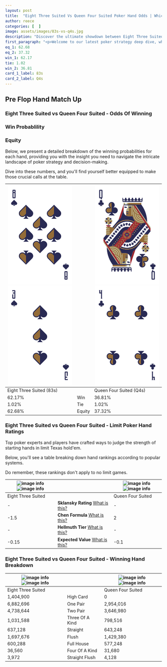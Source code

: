 ```yaml
---
layout: post
title:  "Eight Three Suited Vs Queen Four Suited Poker Hand Odds | Which Is The Better Hand In Poker? A Complete Guide"
author: reece
categories: [  ]
image: assets/images/83s-vs-q4s.jpg
description: "Discover the ultimate showdown between Eight Three Suited and Queen Four Suited in poker! Uncover the odds, strategies, and scenarios where one hand triumphs over the other. Get ready to up your poker game with this thrilling analysis."
first_paragraph: "<p>Welcome to our latest poker strategy deep dive, where we're pitting two distinct hands against each other in a high-stakes showdown: Eight Three Suited vs Queen Four Suited.</p><p>In the dynamic world of poker, every decision counts, and knowing which hand holds the upper hand is key to your success at the table.</p><p>In this article, we'll dissect these two hands, explore the scenarios where one dominates the other, and equip you with the knowledge to make strategic choices that can tip the odds in your favor.</p><p>Get ready to unravel the intriguing dynamics of these poker hands and elevate your game to new heights.</p>"
eq_1: 62.68
eq_2: 37.32
win_1: 62.17
tie: 1.02
win_2: 36.81
card_1_label: 83s
card_2_label: Q4s
---
```




[comment]: # (sp0)

## Pre Flop Hand Match Up

<div class="table hand-ratings" markdown="1"> 



### Eight Three Suited vs Queen Four Suited - Odds Of Winning


  
<div class="row graphs"> 
<div class="col-lg-6">
    <h3>Win Probablility</h3>
    <canvas id="WinChart"></canvas>
</div>
<div class="col-lg-6">
    <h3>Equity</h3>
    <canvas id="EquityChart"></canvas>
</div>
</div>

  Below, we present a detailed breakdown of the winning probabilities for each hand, providing you with the insight you need to navigate the intricate landscape of poker strategy and decision-making. 

Dive into these numbers, and you'll find yourself better equipped to make those crucial calls at the table.


    
| ![image info](assets/images/hand1/8.png) ![image info](assets/images/hand1/3.png) |  | ![image info](assets/images/hand2/q.png) ![image info](assets/images/hand2/4.png) |
| -------- | -------- | -------- |
| Eight Three Suited (83s) |  | Queen Four Suited (Q4s) |
| 62.17% | Win | 36.81% |
| 1.02% | Tie | 1.02% |
| 62.68% | Equity | 37.32% |




[comment]: # (sp1)



### Eight Three Suited vs Queen Four Suited - Limit Poker Hand Ratings

Top poker experts and players have crafted ways to judge the strength of starting hands in limit Texas hold'em. 

Below, you'll see a table breaking down hand rankings according to popular systems. 

Do remember, these rankings don't apply to no limit games.


    
| ![image info](https://www.riverpairs.com/assets/images/hand1/8.png) ![image info](https://www.riverpairs.com/assets/images/hand1/3.png) |  | ![image info](https://www.riverpairs.com/assets/images/hand2/q.png) ![image info](https://www.riverpairs.com/assets/images/hand2/4.png) |
| -------- | -------- | -------- |
| Eight Three Suited |  | Queen Four Suited |
| - | **Sklansky Rating** [What is this?](/sklansky-rating-explained) | - |
| -1.5 | **Chen Formula** [What is this?](/chen-formula-explained) | 2 |
| - | **Hellmuth Tier** [What is this?](/Hellmuth-tier-explained) | - |
| -0.15 | **Expected Value** [What is this?](/expected-value-explained) | -0.1 |




[comment]: # (sp2)



### Eight Three Suited vs Queen Four Suited - Winning Hand Breakdown


    
| ![image info](https://www.riverpairs.com/assets/images/hand1/8.png) ![image info](https://www.riverpairs.com/assets/images/hand1/3.png) |  | ![image info](https://www.riverpairs.com/assets/images/hand2/q.png) ![image info](https://www.riverpairs.com/assets/images/hand2/4.png) |
| -------- | -------- | -------- |
| Eight Three Suited |  | Queen Four Suited |
| 1,404,900 | High Card | 0 |
| 6,882,696 | One Pair | 2,954,016 |
| 4,738,644 | Two Pair | 3,646,980 |
| 1,031,588 | Three Of A Kind | 798,516 |
| 637,128 | Straight | 643,248 |
| 1,697,676 | Flush | 1,429,380 |
| 600,288 | Full House | 577,248 |
| 36,560 | Four Of A Kind | 31,680 |
| 3,972 | Straight Flush | 4,128 |




[comment]: # (sp3)



</div>

[comment]: # (sp4)



[comment]: # (sp5)

